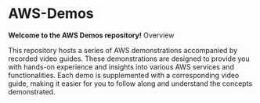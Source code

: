 # AWS-Demos
**Welcome to the AWS Demos repository!**
Overview

This repository hosts a series of AWS demonstrations accompanied by recorded video guides. These demonstrations are designed to provide you with hands-on experience and insights into various AWS services and functionalities. Each demo is supplemented with a corresponding video guide, making it easier for you to follow along and understand the concepts demonstrated.
